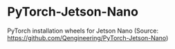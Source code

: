 # PyTorch-Jetson-Nano
PyTorch installation wheels for Jetson Nano (Source: https://github.com/Qengineering/PyTorch-Jetson-Nano)

